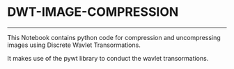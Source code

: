 # DWT-IMAGE-COMPRESSION

-----------------------------------------------

This Notebook contains python code for compression and uncompressing images using Discrete Wavlet Transormations.

It makes use of the pywt library to conduct the wavlet transormations. 

